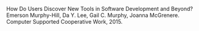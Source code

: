 How Do Users Discover New Tools in Software Development and Beyond? Emerson Murphy-Hill, Da Y. Lee, Gail C. Murphy, Joanna McGrenere. Computer Supported Cooperative Work, 2015.
